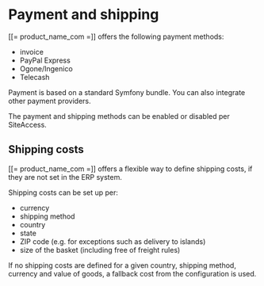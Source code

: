 # Payment and shipping

[[= product_name_com =]] offers the following payment methods:

- invoice
- PayPal Express
- Ogone/Ingenico
- Telecash

Payment is based on a standard Symfony bundle. You can also integrate other payment providers.

The payment and shipping methods can be enabled or disabled per SiteAccess.

## Shipping costs

[[= product_name_com =]] offers a flexible way to define shipping costs, if they are not set in the ERP system.

Shipping costs can be set up per:

- currency
- shipping method
- country
- state
- ZIP code (e.g. for exceptions such as delivery to islands)
- size of the basket (including free of freight rules)

If no shipping costs are defined for a given country, shipping method, currency and value of goods, a fallback cost from the configuration is used.
